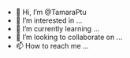 - 👋 Hi, I’m @TamaraPtu
- 👀 I’m interested in ...
- 🌱 I’m currently learning ...
- 💞️ I’m looking to collaborate on ...
- 📫 How to reach me ...

<!---
TamaraPtu/TamaraPtu is a ✨ special ✨ repository because its `README.md` (this file) appears on your GitHub profile.
You can click the Preview link to take a look at your changes.
--->
